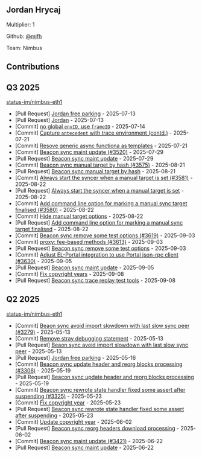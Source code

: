 
## Jordan Hrycaj
Multiplier: 1

Github: [@mjfh](https://github.com/mjfh)

Team: Nimbus

## Contributions

## Q3 2025


[status-im/nimbus-eth1](https://github.com/status-im/nimbus-eth1)
* [Pull Request] [Jordan free parking](https://github.com/status-im/nimbus-eth1/pull/3469) - 2025-07-13
* [Pull Request] [Jordan](https://github.com/status-im/nimbus-eth1/pull/3468) - 2025-07-13
* [Commit] [no global `envID`, use `frameID`](https://github.com/status-im/nimbus-eth1/commit/c8c040618a5dd16c98b5b24ff0e781cc60fa6c72) - 2025-07-14
* [Commit] [Capture `antecedent` with trace environment (contd.)](https://github.com/status-im/nimbus-eth1/commit/7e859f9ea4b78c291dce9af9383a09fdad771caf) - 2025-07-21
* [Commit] [Resove generic async functiona as templates](https://github.com/status-im/nimbus-eth1/commit/dfb50680481a279827799f5814a176c7f856d4bb) - 2025-07-21
* [Commit] [Beacon sync maint update (#3520)](https://github.com/status-im/nimbus-eth1/commit/66153731741edbc46f4996f5d320d7371fe540a8) - 2025-07-29
* [Pull Request] [Beacon sync maint update](https://github.com/status-im/nimbus-eth1/pull/3520) - 2025-07-29
* [Commit] [Beacon sync manual target by hash (#3575)](https://github.com/status-im/nimbus-eth1/commit/f1b64fc9798407aca3d50ecc26747a83477fc7ec) - 2025-08-21
* [Pull Request] [Beacon sync manual target by hash](https://github.com/status-im/nimbus-eth1/pull/3575) - 2025-08-21
* [Commit] [Always start the syncer when a manual target is set (#3581)](https://github.com/status-im/nimbus-eth1/commit/d5535a246352901c34d5f7c09633a80fe6b810cf) - 2025-08-22
* [Pull Request] [Always start the syncer when a manual target is set](https://github.com/status-im/nimbus-eth1/pull/3581) - 2025-08-22
* [Commit] [Add command line option for marking a manual sync target finalised (#3580)](https://github.com/status-im/nimbus-eth1/commit/f000b802475f92ccd1b6ddd0152c28182425637e) - 2025-08-22
* [Commit] [Hide manual target options](https://github.com/status-im/nimbus-eth1/commit/a0ddec7589cdb933dcf5ddc1f0e395fb1d740442) - 2025-08-22
* [Pull Request] [Add command line option for marking a manual sync target finalised](https://github.com/status-im/nimbus-eth1/pull/3580) - 2025-08-22
* [Commit] [Beacon sync remove some test options (#3619)](https://github.com/status-im/nimbus-eth1/commit/c672d6e67dd2a9c52c1c81ab7a7be6de8ba855ed) - 2025-09-03
* [Commit] [proxy: fee-based methods (#3613)](https://github.com/status-im/nimbus-eth1/commit/1c0af6fa45cdd458bc183907520db959f584ccbb) - 2025-09-03
* [Pull Request] [Beacon sync remove some test options](https://github.com/status-im/nimbus-eth1/pull/3619) - 2025-09-03
* [Commit] [Adjust EL-Portal integration to use Portal json-rpc client (#3630)](https://github.com/status-im/nimbus-eth1/commit/4597b4e130fdc5a9a95cbfe6a478d1d9326f7569) - 2025-09-05
* [Pull Request] [Beacon sync maint update](https://github.com/status-im/nimbus-eth1/pull/3636) - 2025-09-05
* [Commit] [Fix copyright years](https://github.com/status-im/nimbus-eth1/commit/effddef06e8c3762ef0294ee48be14b1b3ff40cf) - 2025-09-08
* [Pull Request] [Beacon sync trace replay test tools](https://github.com/status-im/nimbus-eth1/pull/3642) - 2025-09-08
## Q2 2025

[status-im/nimbus-eth1](https://github.com/status-im/nimbus-eth1)
* [Commit] [Beaon sync avoid import slowdown with last slow sync peer (#3279)](https://github.com/status-im/nimbus-eth1/commit/55a661c006e31fee84e24186b2efab2e5c414669) - 2025-05-13
* [Commit] [Remove stray debugging statement](https://github.com/status-im/nimbus-eth1/commit/c6b029d3c90b4535b9c9b4f202b1d4c001722ce6) - 2025-05-13
* [Pull Request] [Beaon sync avoid import slowdown with last slow sync peer](https://github.com/status-im/nimbus-eth1/pull/3279) - 2025-05-13
* [Pull Request] [Jordan free parking](https://github.com/status-im/nimbus-eth1/pull/3291) - 2025-05-16
* [Commit] [Beacon sync update header and reorg blocks processing (#3306)](https://github.com/status-im/nimbus-eth1/commit/05eaffbe06024f326499662d691d6bfa0b6127f4) - 2025-05-19
* [Pull Request] [Beacon sync update header and reorg blocks processing](https://github.com/status-im/nimbus-eth1/pull/3306) - 2025-05-19
* [Commit] [Beacon sync rewrote state handler fixed some assert after suspending (#3325)](https://github.com/status-im/nimbus-eth1/commit/60e4838b478a2e462f46ea3ffa00fa1ade24c292) - 2025-05-23
* [Commit] [Fix copyright year](https://github.com/status-im/nimbus-eth1/commit/e77999a3239cb78cdfc830bd5ca6585306fcca5a) - 2025-05-23
* [Pull Request] [Beacon sync rewrote state handler fixed some assert after suspending](https://github.com/status-im/nimbus-eth1/pull/3325) - 2025-05-23
* [Commit] [Update copyright year](https://github.com/status-im/nimbus-eth1/commit/3f0fd7846b49ddc2ba1daebe8620d4c41207d7ff) - 2025-06-02
* [Pull Request] [Beacon sync reorg headers download processing](https://github.com/status-im/nimbus-eth1/pull/3359) - 2025-06-02
* [Commit] [Beacon sync maint update (#3421)](https://github.com/status-im/nimbus-eth1/commit/60e98921b376fa92e5174919dda1adf1542462ed) - 2025-06-22
* [Pull Request] [Beacon sync maint update](https://github.com/status-im/nimbus-eth1/pull/3421) - 2025-06-22
